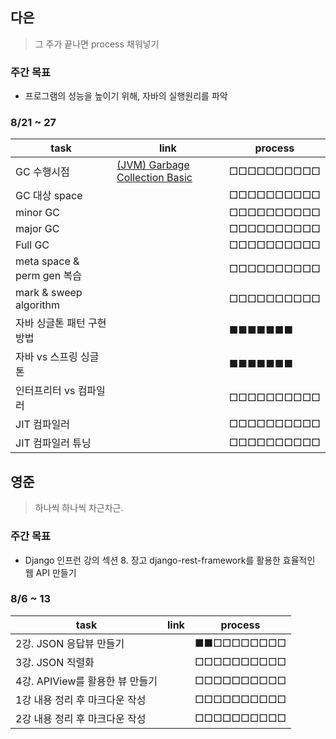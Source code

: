 ## 다은
> 그 주가 끝나면 process 채워넣기

### 주간 목표
- 프로그램의 성능을 높이기 위해, 자바의 실행원리를 파악
  

### 8/21 ~ 27
 | task                         | link    | process    |
| ---------------------------- | --- | ---------- |
| GC 수행시점 |[(JVM) Garbage Collection Basic](https://perfectacle.github.io/2019/05/07/jvm-gc-basic/) | □□□□□□□□□□ |
| GC 대상 space| | □□□□□□□□□□ |
| minor GC | | □□□□□□□□□□ |
| major GC | | □□□□□□□□□□ |
| Full GC | | □□□□□□□□□□ |
| meta space & perm gen 복습 | | □□□□□□□□□□ |
| mark & sweep algorithm | | □□□□□□□□□□ |
| 자바 싱글톤 패턴 구현 방법 | | ■■■■■■■ |
| 자바 vs 스프링 싱글톤 | | ■■■■■■■ |
| 인터프리터 vs 컴파일러 | | □□□□□□□□□□ |
| JIT 컴파일러 | | □□□□□□□□□□ |
| JIT 컴파일러 튜닝 | | □□□□□□□□□□ |

## 영준
> 하나씩 하나씩 차근차근.

### 주간 목표
- Django 인프런 강의 섹션 8. 장고 django-rest-framework를 활용한 효율적인 웹 API 만들기

### 8/6 ~ 13
| task                    | link | process    |
| ----------------------- | ---- | ---------- |
| 2강. JSON 응답뷰 만들기         |      | ■■□□□□□□□□ |
| 3강. JSON 직렬화                |      | □□□□□□□□□□ |
| 4강. APIView를 활용한 뷰 만들기  |      | □□□□□□□□□□ |
| 1강 내용 정리 후 마크다운 작성   |      | □□□□□□□□□□ |
| 2강 내용 정리 후 마크다운 작성   |      | □□□□□□□□□□ |
